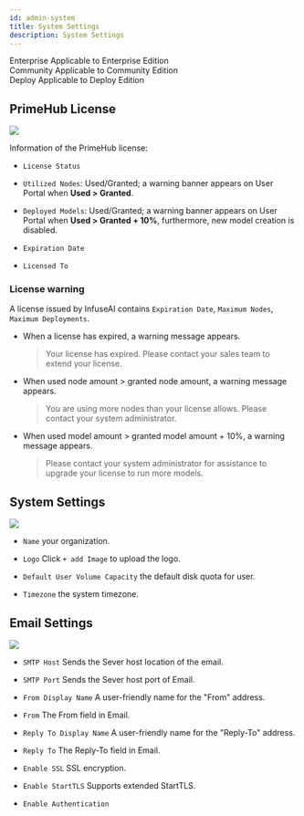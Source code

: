 ```yaml
---
id: admin-system
title: System Settings
description: System Settings
---
```


<div class="label-sect">
  <div class="ee-only tooltip">Enterprise
    <span class="tooltiptext">Applicable to Enterprise Edition</span>
  </div>
  <div class="ce-only tooltip">Community
    <span class="tooltiptext">Applicable to Community Edition</span>
  </div>
  <div class="deploy-only tooltip">Deploy
    <span class="tooltiptext">Applicable to Deploy Edition</span>
  </div>
</div>

## PrimeHub License

![](assets/license_key_v34.png)

Information of the PrimeHub license:

+ `License Status`

+ `Utilized Nodes`: Used/Granted; a warning banner appears on User Portal when **Used > Granted**.

+ `Deployed Models`: Used/Granted; a warning banner appears on User Portal when **Used > Granted + 10%**, furthermore, new model creation is disabled.

+ `Expiration Date`

+ `Licensed To`

### License warning

A license issued by InfuseAI contains `Expiration Date`, `Maximum Nodes`, `Maximum Deployments`.

+ When a license has expired, a warning message appears.

  >Your license has expired. Please contact your sales team to extend your license.

+ When used node amount > granted node amount, a warning message appears.

  > You are using more nodes than your license allows. Please contact your system administrator.

+ When used model amount > granted model amount + 10%, a warning message appears.

  >Please contact your system administrator for assistance to upgrade your license to run more models.

## System Settings

![](assets/system_1_v24.png)

+ `Name` your organization.

+ `Logo` Click `+ add Image` to upload the logo.

+ `Default User Volume Capacity` the default disk quota for user.

+ `Timezone` the system timezone.

## Email Settings

![](assets/system_2_v26.png)

+ `SMTP Host` Sends the Sever host location of the email.

+ `SMTP Port` Sends the Sever host port of Email.

+ `From Display Name` A user-friendly name for the "From" address.

+ `From` The From field in Email.

+ `Reply To Display Name` A user-friendly name for the "Reply-To" address.

+ `Reply To` The Reply-To field in Email.

+ `Enable SSL` SSL encryption.

+ `Enable StartTLS` Supports extended StartTLS.

+ `Enable Authentication`
